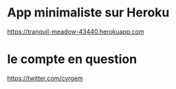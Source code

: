 # App minimaliste sur Heroku 

https://tranquil-meadow-43440.herokuapp.com

# le compte en question

https://twitter.com/cvrgem

